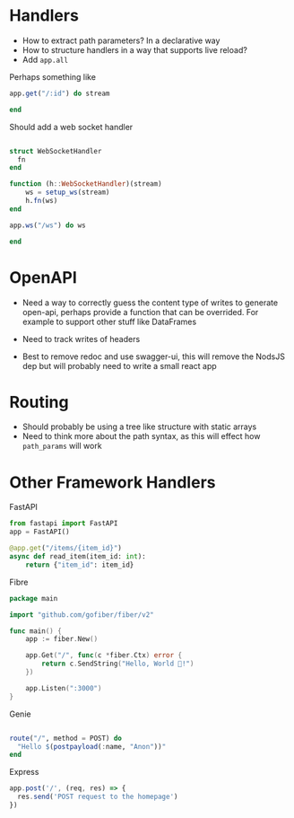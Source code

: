 # Handlers

* How to extract path parameters? In a declarative way
* How to structure handlers in a way that supports live reload?
* Add `app.all`

Perhaps something like

```julia
app.get("/:id") do stream

end
```

Should add a web socket handler

```julia

struct WebSocketHandler
  fn
end

function (h::WebSocketHandler)(stream)
    ws = setup_ws(stream)
    h.fn(ws)
end

app.ws("/ws") do ws 

end
```

# OpenAPI

* Need a way to correctly guess the content type of writes to generate open-api, perhaps provide a function that can be overrided. For example to support other stuff like DataFrames

* Need to track writes of headers
* Best to remove redoc and use swagger-ui, this will remove the NodsJS dep but will probably need to write a small react app

# Routing

* Should probably be using a tree like structure with static arrays
* Need to think more about the path syntax, as this will effect how
`path_params` will work

# Other Framework Handlers

FastAPI

```python
from fastapi import FastAPI
app = FastAPI()

@app.get("/items/{item_id}")
async def read_item(item_id: int):
    return {"item_id": item_id}

```

Fibre

```go
package main

import "github.com/gofiber/fiber/v2"

func main() {
    app := fiber.New()

    app.Get("/", func(c *fiber.Ctx) error {
        return c.SendString("Hello, World 👋!")
    })

    app.Listen(":3000")
}

```

Genie

```julia

route("/", method = POST) do
  "Hello $(postpayload(:name, "Anon"))"
end
```

Express

```js
app.post('/', (req, res) => {
  res.send('POST request to the homepage')
})
```
